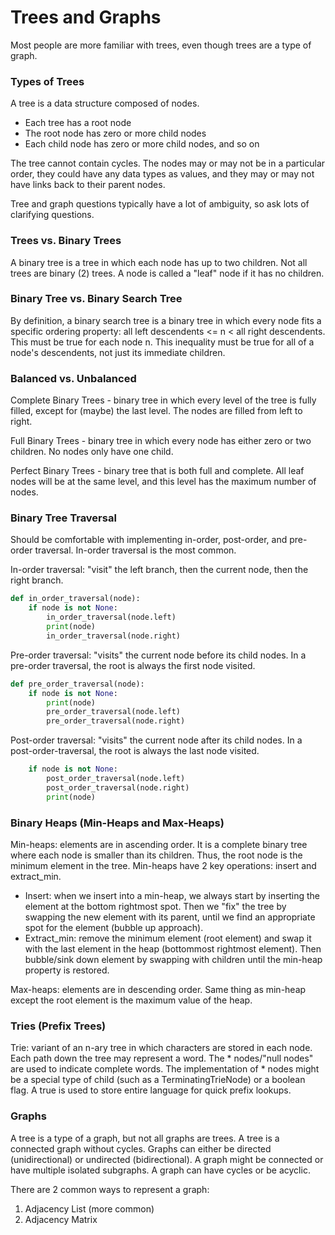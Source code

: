 # Trees and Graphs

Most people are more familiar with trees, even though trees are a type of graph.

### Types of Trees

A tree is a data structure composed of nodes.

- Each tree has a root node
- The root node has zero or more child nodes
- Each child node has zero or more child nodes, and so on

The tree cannot contain cycles. The nodes may or may not be in a particular order, they could have any data types as values, and they may or may not have links back to their parent nodes.

Tree and graph questions typically have a lot of ambiguity, so ask lots of clarifying questions.

### Trees vs. Binary Trees

A binary tree is a tree in which each node has up to two children. Not all trees are binary (2) trees. A node is called a "leaf" node if it has no children.

### Binary Tree vs. Binary Search Tree

By definition, a binary search tree is a binary tree in which every node fits a specific ordering property: all left descendents <= n < all right descendents. This must be true for each node n. This inequality must be true for all of a node's descendents, not just its immediate children.

### Balanced vs. Unbalanced

Complete Binary Trees - binary tree in which every level of the tree is fully filled, except for (maybe) the last level. The nodes are filled from left to right.

Full Binary Trees - binary tree in which every node has either zero or two children. No nodes only have one child.

Perfect Binary Trees - binary tree that is both full and complete. All leaf nodes will be at the same level, and this level has the maximum number of nodes.

### Binary Tree Traversal

Should be comfortable with implementing in-order, post-order, and pre-order traversal. In-order traversal is the most common.

In-order traversal: "visit" the left branch, then the current node, then the right branch.

```python
def in_order_traversal(node):
    if node is not None:
        in_order_traversal(node.left)
        print(node)
        in_order_traversal(node.right)
```

Pre-order traversal: "visits" the current node before its child nodes. In a pre-order traversal, the root is always the first node visited.

```python
def pre_order_traversal(node):
    if node is not None:
        print(node)
        pre_order_traversal(node.left)
        pre_order_traversal(node.right)
```

Post-order traversal: "visits" the current node after its child nodes. In a post-order-traversal, the root is always the last node visited.

```python
    if node is not None:
        post_order_traversal(node.left)
        post_order_traversal(node.right)
        print(node)
```

### Binary Heaps (Min-Heaps and Max-Heaps)
Min-heaps: elements are in ascending order. It is a complete binary tree where each node is smaller than its children. Thus, the root node is the minimum element in the tree. Min-heaps have 2 key operations: insert and extract_min.
- Insert: when we insert into a min-heap, we always start by inserting the element at the bottom rightmost spot. Then we "fix" the tree by swapping the new element with its parent, until we find an appropriate spot for the element (bubble up approach).
- Extract_min: remove the minimum element (root element) and swap it with the last element in the heap (bottommost rightmost element). Then bubble/sink down element by swapping with children until the min-heap property is restored.

Max-heaps: elements are in descending order. Same thing as min-heap except the root element is the maximum value of the heap.


### Tries (Prefix Trees)
Trie: variant of an n-ary tree in which characters are stored in each node. Each path down the tree may represent a word. The * nodes/"null nodes" are used to indicate complete words. The implementation of * nodes might be a special type of child (such as a TerminatingTrieNode) or a boolean flag.
A true is used to store entire language for quick prefix lookups.


### Graphs
A tree is a type of a graph, but not all graphs are trees. A tree is a connected graph without cycles. Graphs can either be directed (unidirectional) or undirected (bidirectional). A graph might be connected or have multiple isolated subgraphs. A graph can have cycles or be acyclic.

There are 2 common ways to represent a graph:
1. Adjacency List (more common)
2. Adjacency Matrix